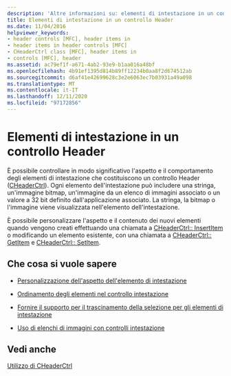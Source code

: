 ```yaml
---
description: 'Altre informazioni su: elementi di intestazione in un controllo Header'
title: Elementi di intestazione in un controllo Header
ms.date: 11/04/2016
helpviewer_keywords:
- header controls [MFC], header items in
- header items in header controls [MFC]
- CHeaderCtrl class [MFC], header items in
- controls [MFC], header
ms.assetid: ac79ef1f-a671-4ab2-93e9-b1aa016a48bf
ms.openlocfilehash: 4b91ef1395d814b89ff12234b0aa8f2d674512ab
ms.sourcegitcommit: d6af41e42699628c3e2e6063ec7b03931a49a098
ms.translationtype: MT
ms.contentlocale: it-IT
ms.lasthandoff: 12/11/2020
ms.locfileid: "97172856"
---
```

# <a name="header-items-in-a-header-control"></a>Elementi di intestazione in un controllo Header

È possibile controllare in modo significativo l'aspetto e il comportamento degli elementi di intestazione che costituiscono un controllo Header ([CHeaderCtrl](reference/cheaderctrl-class.md)). Ogni elemento dell'intestazione può includere una stringa, un'immagine bitmap, un'immagine da un elenco di immagini associato o un valore a 32 bit definito dall'applicazione associato. La stringa, la bitmap o l'immagine viene visualizzata nell'elemento dell'intestazione.

È possibile personalizzare l'aspetto e il contenuto dei nuovi elementi quando vengono creati effettuando una chiamata a [CHeaderCtrl:: InsertItem](reference/cheaderctrl-class.md#insertitem) o modificando un elemento esistente, con una chiamata a [CHeaderCtrl:: GetItem](reference/cheaderctrl-class.md#getitem) e [CHeaderCtrl:: SetItem](reference/cheaderctrl-class.md#setitem).

## <a name="what-do-you-want-to-know-more-about"></a>Che cosa si vuole sapere

- [Personalizzazione dell'aspetto dell'elemento di intestazione](customizing-the-header-item-s-appearance.md)

- [Ordinamento degli elementi nel controllo intestazione](ordering-items-in-the-header-control.md)

- [Fornire il supporto per il trascinamento della selezione per gli elementi di intestazione](providing-drag-and-drop-support-for-header-items.md)

- [Uso di elenchi di immagini con controlli intestazione](using-image-lists-with-header-controls.md)

## <a name="see-also"></a>Vedi anche

[Utilizzo di CHeaderCtrl](using-cheaderctrl.md)
